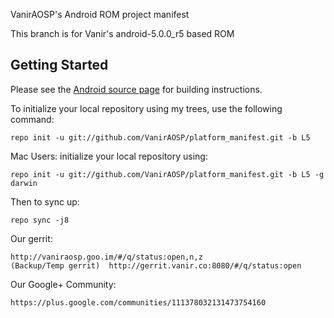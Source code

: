 VanirAOSP's Android ROM project manifest

This branch is for Vanir's android-5.0.0_r5 based ROM

Getting Started
---------------

Please see the [Android source page](http://source.android.com/source/index.html) for building instructions.

To initialize your local repository using my trees, use the following command:

    repo init -u git://github.com/VanirAOSP/platform_manifest.git -b L5

Mac Users: initialize your local repository using:

    repo init -u git://github.com/VanirAOSP/platform_manifest.git -b L5 -g darwin

Then to sync up:

    repo sync -j8
    
Our gerrit:

	http://vaniraosp.goo.im/#/q/status:open,n,z
	(Backup/Temp gerrit)  http://gerrit.vanir.co:8080/#/q/status:open

Our Google+ Community:

	https://plus.google.com/communities/111378032131473754160
